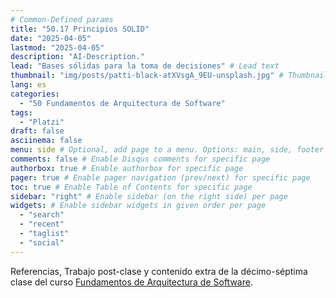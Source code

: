 ```yaml
---
# Common-Defined params
title: "50.17 Principios SOLID"
date: "2025-04-05"
lastmod: "2025-04-05"
description: "AI-Description."
lead: "Bases sólidas para la toma de decisiones" # Lead text
thumbnail: "img/posts/patti-black-atXVsgA_9EU-unsplash.jpg" # Thumbnail image
lang: es
categories:
  - "50 Fundamentos de Arquitectura de Software"
tags:
  - "Platzi"
draft: false
asciinema: false
menu: side # Optional, add page to a menu. Options: main, side, footer
comments: false # Enable Disqus comments for specific page
authorbox: true # Enable authorbox for specific page
pager: true # Enable pager navigation (prev/next) for specific page
toc: true # Enable Table of Contents for specific page
sidebar: "right" # Enable sidebar (on the right side) per page
widgets: # Enable sidebar widgets in given order per page
  - "search"
  - "recent"
  - "taglist"
  - "social"
---
```


Referencias, Trabajo post-clase y contenido extra de la décimo-séptima clase del curso [Fundamentos de Arquitectura de Software](https://platzi.com/). 

<!--more-->

